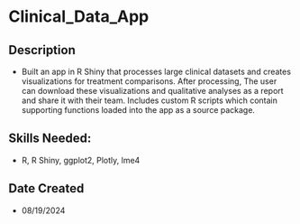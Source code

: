 # Clinical_Data_App
## Description
- Built an app in R Shiny that processes large clinical datasets and creates visualizations for treatment comparisons. After processing, The user can download these visualizations and qualitative analyses as a report and share it with their team. Includes custom R scripts which contain supporting functions loaded into the app as a source package.
## Skills Needed:
- R, R Shiny, ggplot2, Plotly, lme4
## Date Created
- 08/19/2024
